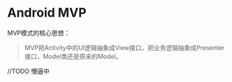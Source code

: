# Android MVP

MVP模式的核心思想：

> MVP把Activity中的UI逻辑抽象成View接口，把业务逻辑抽象成Presenter接口，Model类还是原来的Model。

//TODO 懵逼中